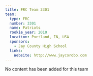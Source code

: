 ```yaml
---
title: FRC Team 3301
team:
  type: FRC
  number: 3301
  name: Patriots
  rookie_year: 2010
  location: Portland, IN, USA
  sponsors:
    - Jay County High School
  links:
    Website: http://www.jaycorobo.com
---
```

No content has been added for this team